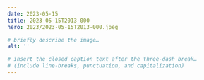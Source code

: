 ```yaml
---
date: 2023-05-15
title: 2023-05-15T2013-000
hero: 2023/2023-05-15T2013-000.jpeg

# briefly describe the image…
alt: ''

# insert the closed caption text after the three-dash break…
# (include line-breaks, punctuation, and capitalization)
---
```

